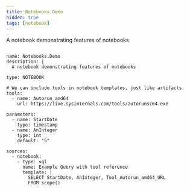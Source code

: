 ```yaml
---
title: Notebooks.Demo
hidden: true
tags: [notebook]
---
```


A notebook demonstrating features of notebooks


<pre><code class="language-yaml">
name: Notebooks.Demo
description: |
  A notebook demonstrating features of notebooks

type: NOTEBOOK

# We can include tools in notebook templates, just like artifacts.
tools:
  - name: Autorun_amd64
    url: https://live.sysinternals.com/tools/autorunsc64.exe

parameters:
  - name: StartDate
    type: timestamp
  - name: AnInteger
    type: int
    default: "5"

sources:
  - notebook:
    - type: vql
      name: Example Query with tool reference
      template: |
        SELECT StartDate, AnInteger, Tool_Autorun_amd64_URL
        FROM scope()

</code></pre>

